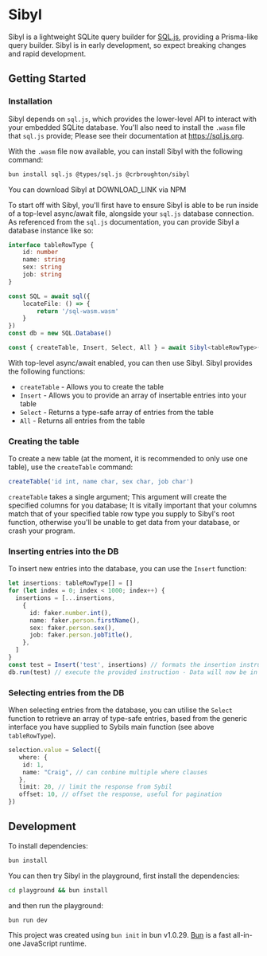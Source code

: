 # Sibyl

Sibyl is a lightweight SQLite query builder for <a href="https://github.com/sql-js/sql.js">SQL.js</a>, providing a Prisma-like query builder. Sibyl is in early development,
so expect breaking changes and rapid development.

## Getting Started

### Installation

Sibyl depends on `sql.js`, which provides the lower-level API to interact with your
embedded SQLite database. You'll also need to install the `.wasm` file that `sql.js`
provide; Please see their documentation at https://sql.js.org.

With the `.wasm` file now available, you can install Sibyl with the following command:

```bash
bun install sql.js @types/sql.js @crbroughton/sibyl 
```


You can download Sibyl at DOWNLOAD_LINK via NPM

To start off with Sibyl, you'll first have to ensure Sibyl is able to be run inside
of a top-level async/await file, alongside your `sql.js` database connection. As
referenced from the `sql.js` documentation, you can provide Sibyl a database instance
like so:

```typescript
interface tableRowType {
    id: number
    name: string
    sex: string
    job: string
}

const SQL = await sql({
    locateFile: () => {
        return '/sql-wasm.wasm'
    }
})
const db = new SQL.Database()

const { createTable, Insert, Select, All } = await Sibyl<tableRowType>(db, 'my-db')
```

With top-level async/await enabled, you can then use Sibyl. Sibyl provides the following
functions:

- `createTable` - Allows you to create the table
- `Insert` - Allows you to provide an array of insertable entries into your table
- `Select` - Returns a type-safe array of entries from the table
- `All` - Returns all entries from the table


### Creating the table

To create a new table (at the moment, it is recommended to only use one table),
use the `createTable` command:

```typescript
createTable('id int, name char, sex char, job char')
```

`createTable` takes a single argument; This argument will create the specified
columns for you database; It is vitally important that your columns match that of
your specified table row type you supply to Sibyl's root function, otherwise
you'll be unable to get data from your database, or crash your program.

### Inserting entries into the DB

To insert new entries into the database, you can use the `Insert` function:

```typescript
let insertions: tableRowType[] = []
for (let index = 0; index < 1000; index++) {
  insertions = [...insertions, 
    {
      id: faker.number.int(),
      name: faker.person.firstName(),
      sex: faker.person.sex(),
      job: faker.person.jobTitle(),
    },
  ]
}
const test = Insert('test', insertions) // formats the insertion instruction
db.run(test) // execute the provided instruction - Data will now be in the DB
```

### Selecting entries from the DB

When selecting entries from the database, you can utilise the `Select` function
to retrieve an array of type-safe entries, based from the generic interface
you have supplied to Sybils main function (see above `tableRowType`).

```typescript
selection.value = Select({
   where: {
    id: 1, 
    name: "Craig", // can conbine multiple where clauses
   },
   limit: 20, // limit the response from Sybil
   offset: 10, // offset the response, useful for pagination
})
```


## Development

To install dependencies:

```bash
bun install
```

You can then try Sibyl in the playground, first install the dependencies:

```bash
cd playground && bun install
```

and then run the playground:
```bash
bun run dev
```

This project was created using `bun init` in bun v1.0.29. [Bun](https://bun.sh) is a fast all-in-one JavaScript runtime.
